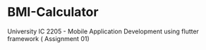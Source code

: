 # BMI-Calculator
University IC 2205 - Mobile Application Development using flutter framework ( Assignment 01)
